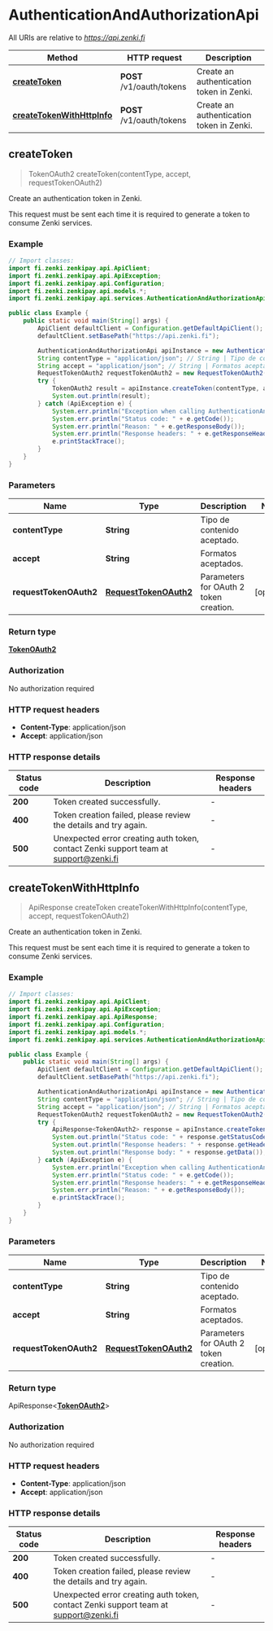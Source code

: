 # AuthenticationAndAuthorizationApi

All URIs are relative to *https://api.zenki.fi*

| Method | HTTP request | Description |
|------------- | ------------- | -------------|
| [**createToken**](AuthenticationAndAuthorizationApi.md#createToken) | **POST** /v1/oauth/tokens | Create an authentication token in Zenki. |
| [**createTokenWithHttpInfo**](AuthenticationAndAuthorizationApi.md#createTokenWithHttpInfo) | **POST** /v1/oauth/tokens | Create an authentication token in Zenki. |



## createToken

> TokenOAuth2 createToken(contentType, accept, requestTokenOAuth2)

Create an authentication token in Zenki.

This request must be sent each time it is required to generate a token to consume Zenki services.

### Example

```java
// Import classes:
import fi.zenki.zenkipay.api.ApiClient;
import fi.zenki.zenkipay.api.ApiException;
import fi.zenki.zenkipay.api.Configuration;
import fi.zenki.zenkipay.api.models.*;
import fi.zenki.zenkipay.api.services.AuthenticationAndAuthorizationApi;

public class Example {
    public static void main(String[] args) {
        ApiClient defaultClient = Configuration.getDefaultApiClient();
        defaultClient.setBasePath("https://api.zenki.fi");

        AuthenticationAndAuthorizationApi apiInstance = new AuthenticationAndAuthorizationApi(defaultClient);
        String contentType = "application/json"; // String | Tipo de contenido aceptado.
        String accept = "application/json"; // String | Formatos aceptados.
        RequestTokenOAuth2 requestTokenOAuth2 = new RequestTokenOAuth2(); // RequestTokenOAuth2 | Parameters for OAuth 2 token creation.
        try {
            TokenOAuth2 result = apiInstance.createToken(contentType, accept, requestTokenOAuth2);
            System.out.println(result);
        } catch (ApiException e) {
            System.err.println("Exception when calling AuthenticationAndAuthorizationApi#createToken");
            System.err.println("Status code: " + e.getCode());
            System.err.println("Reason: " + e.getResponseBody());
            System.err.println("Response headers: " + e.getResponseHeaders());
            e.printStackTrace();
        }
    }
}
```

### Parameters


| Name | Type | Description  | Notes |
|------------- | ------------- | ------------- | -------------|
| **contentType** | **String**| Tipo de contenido aceptado. | |
| **accept** | **String**| Formatos aceptados. | |
| **requestTokenOAuth2** | [**RequestTokenOAuth2**](RequestTokenOAuth2.md)| Parameters for OAuth 2 token creation. | [optional] |

### Return type

[**TokenOAuth2**](TokenOAuth2.md)


### Authorization

No authorization required

### HTTP request headers

- **Content-Type**: application/json
- **Accept**: application/json

### HTTP response details
| Status code | Description | Response headers |
|-------------|-------------|------------------|
| **200** | Token created successfully. |  -  |
| **400** | Token creation failed, please review the details and try again. |  -  |
| **500** | Unexpected error creating auth token, contact Zenki support team at support@zenki.fi |  -  |

## createTokenWithHttpInfo

> ApiResponse<TokenOAuth2> createToken createTokenWithHttpInfo(contentType, accept, requestTokenOAuth2)

Create an authentication token in Zenki.

This request must be sent each time it is required to generate a token to consume Zenki services.

### Example

```java
// Import classes:
import fi.zenki.zenkipay.api.ApiClient;
import fi.zenki.zenkipay.api.ApiException;
import fi.zenki.zenkipay.api.ApiResponse;
import fi.zenki.zenkipay.api.Configuration;
import fi.zenki.zenkipay.api.models.*;
import fi.zenki.zenkipay.api.services.AuthenticationAndAuthorizationApi;

public class Example {
    public static void main(String[] args) {
        ApiClient defaultClient = Configuration.getDefaultApiClient();
        defaultClient.setBasePath("https://api.zenki.fi");

        AuthenticationAndAuthorizationApi apiInstance = new AuthenticationAndAuthorizationApi(defaultClient);
        String contentType = "application/json"; // String | Tipo de contenido aceptado.
        String accept = "application/json"; // String | Formatos aceptados.
        RequestTokenOAuth2 requestTokenOAuth2 = new RequestTokenOAuth2(); // RequestTokenOAuth2 | Parameters for OAuth 2 token creation.
        try {
            ApiResponse<TokenOAuth2> response = apiInstance.createTokenWithHttpInfo(contentType, accept, requestTokenOAuth2);
            System.out.println("Status code: " + response.getStatusCode());
            System.out.println("Response headers: " + response.getHeaders());
            System.out.println("Response body: " + response.getData());
        } catch (ApiException e) {
            System.err.println("Exception when calling AuthenticationAndAuthorizationApi#createToken");
            System.err.println("Status code: " + e.getCode());
            System.err.println("Response headers: " + e.getResponseHeaders());
            System.err.println("Reason: " + e.getResponseBody());
            e.printStackTrace();
        }
    }
}
```

### Parameters


| Name | Type | Description  | Notes |
|------------- | ------------- | ------------- | -------------|
| **contentType** | **String**| Tipo de contenido aceptado. | |
| **accept** | **String**| Formatos aceptados. | |
| **requestTokenOAuth2** | [**RequestTokenOAuth2**](RequestTokenOAuth2.md)| Parameters for OAuth 2 token creation. | [optional] |

### Return type

ApiResponse<[**TokenOAuth2**](TokenOAuth2.md)>


### Authorization

No authorization required

### HTTP request headers

- **Content-Type**: application/json
- **Accept**: application/json

### HTTP response details
| Status code | Description | Response headers |
|-------------|-------------|------------------|
| **200** | Token created successfully. |  -  |
| **400** | Token creation failed, please review the details and try again. |  -  |
| **500** | Unexpected error creating auth token, contact Zenki support team at support@zenki.fi |  -  |

